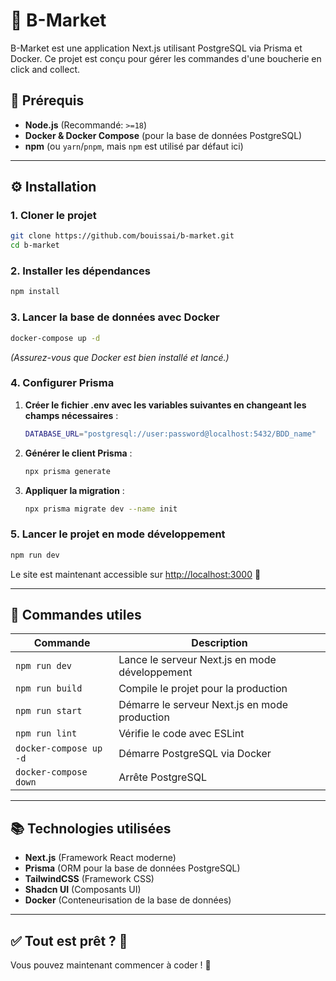 # 🏪 B-Market

B-Market est une application Next.js utilisant PostgreSQL via Prisma et Docker. Ce projet est conçu pour gérer les commandes d'une boucherie en click and collect.

## 📌 Prérequis
- **Node.js** (Recommandé: `>=18`)
- **Docker & Docker Compose** (pour la base de données PostgreSQL)
- **npm** (ou `yarn`/`pnpm`, mais `npm` est utilisé par défaut ici)

---

## ⚙️ Installation

### 1. Cloner le projet
```sh
git clone https://github.com/bouissai/b-market.git
cd b-market
```

### 2. Installer les dépendances
```sh
npm install
```

### 3. Lancer la base de données avec Docker
```sh
docker-compose up -d
```
*(Assurez-vous que Docker est bien installé et lancé.)*

### 4. Configurer Prisma
1. **Créer le fichier .env avec les variables suivantes en changeant les champs nécessaires** :
   ```sh
   DATABASE_URL="postgresql://user:password@localhost:5432/BDD_name"
   ```
2. **Générer le client Prisma** :
   ```sh
   npx prisma generate
   ```
3. **Appliquer la migration** :
   ```sh
   npx prisma migrate dev --name init
   ```

### 5. Lancer le projet en mode développement
```sh
npm run dev
```

Le site est maintenant accessible sur [http://localhost:3000](http://localhost:3000) 🎉

---

## 🔄 Commandes utiles
| Commande | Description |
|----------|------------|
| `npm run dev` | Lance le serveur Next.js en mode développement |
| `npm run build` | Compile le projet pour la production |
| `npm run start` | Démarre le serveur Next.js en mode production |
| `npm run lint` | Vérifie le code avec ESLint |
| `docker-compose up -d` | Démarre PostgreSQL via Docker |
| `docker-compose down` | Arrête PostgreSQL |

---

## 📚 Technologies utilisées
- **Next.js** (Framework React moderne)
- **Prisma** (ORM pour la base de données PostgreSQL)
- **TailwindCSS** (Framework CSS)
- **Shadcn UI** (Composants UI)
- **Docker** (Conteneurisation de la base de données)

---

## ✅ Tout est prêt ? 🎉
Vous pouvez maintenant commencer à coder ! 🚀

